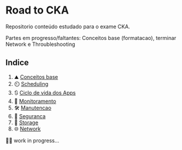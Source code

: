 # Road to CKA
Repositorio conteúdo estudado para o exame CKA.  
  
Partes em progresso/faltantes: Conceitos base (formatacao), terminar Network e Throubleshooting

## Indice
1. ⛰️ [Conceitos base](https://github.com/rafaelDev0ps/road-to-cka/tree/main/Core%20Concepts)
1. ⏲️ [Scheduling](https://github.com/rafaelDev0ps/road-to-cka/tree/main/Scheduling)
1. 🔃 [Ciclo de vida dos Apps](https://github.com/rafaelDev0ps/road-to-cka/tree/main/Application%20Lifecycle%20Management)
1. 👀 [Monitoramento](https://github.com/rafaelDev0ps/road-to-cka/tree/main/Monitoramento)
1. 🛠️ [Manutencao](https://github.com/rafaelDev0ps/road-to-cka/tree/main/Manutencao)
1. 🔐 [Seguranca](https://github.com/rafaelDev0ps/road-to-cka/tree/main/Seguranca)
1. 💾 [Storage](https://github.com/rafaelDev0ps/road-to-cka/tree/main/Storage)  
1. 🌐 [Network](https://github.com/rafaelDev0ps/road-to-cka/tree/main/Networking) 

🧑‍💻 work in progress...
